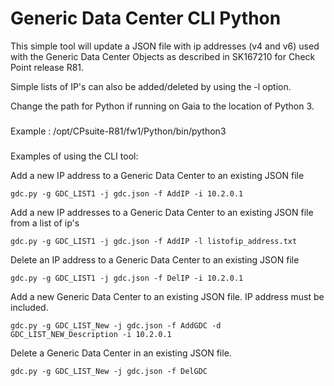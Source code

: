 # Generic Data Center CLI Python

This simple tool will update a JSON file with ip addresses (v4 and v6) used with the Generic Data Center Objects as described in SK167210 for Check Point release R81.

Simple lists of IP's can also be added/deleted by using the -l option.

Change the path for Python if running on Gaia to the location of Python 3.
###
Example : /opt/CPsuite-R81/fw1/Python/bin/python3
###
Examples of using the CLI tool:

Add a new IP address to a Generic Data Center to an existing JSON file
```
gdc.py -g GDC_LIST1 -j gdc.json -f AddIP -i 10.2.0.1
```
Add a new IP addresses to a Generic Data Center to an existing JSON file from a list of ip's
```
gdc.py -g GDC_LIST1 -j gdc.json -f AddIP -l listofip_address.txt
```

Delete an IP address to a Generic Data Center to an existing JSON file
```
gdc.py -g GDC_LIST1 -j gdc.json -f DelIP -i 10.2.0.1
```

Add a new Generic Data Center to an existing JSON file.  IP address must be included.
```
gdc.py -g GDC_LIST_New -j gdc.json -f AddGDC -d GDC_LIST_NEW_Description -i 10.2.0.1
```

Delete a Generic Data Center in an existing JSON file. 
```
gdc.py -g GDC_LIST_New -j gdc.json -f DelGDC
```
